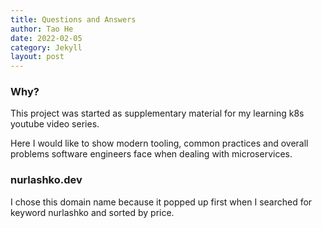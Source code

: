 ```yaml
---
title: Questions and Answers
author: Tao He
date: 2022-02-05
category: Jekyll
layout: post
---
```


### Why?

This project was started as supplementary material for my learning k8s youtube video series.

Here I would like to show modern tooling, common practices and overall problems software engineers
face when dealing with microservices.

### nurlashko.dev

I chose this domain name because it popped up first when I searched for keyword nurlashko and sorted by price.